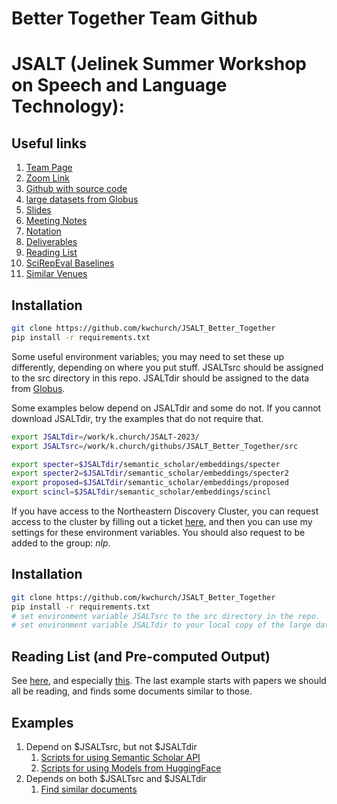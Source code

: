 # Better Together Team Github
# JSALT (Jelinek Summer Workshop on Speech and Language Technology): 

<h2>Useful links</h2>
<ol>
<li><a href="https://jsalt2023.univ-lemans.fr/en/better-together-text-context.html">Team Page</a></li>
<li><a href="https://northeastern.zoom.us/j/8963791015"> Zoom Link</a></li>
<li><a href="https://github.com/kwchurch/JSALT_Better_Together">Github with source code</a></li>
<li><a href="https://app.globus.org/file-manager?origin_id=1ef9019c-eac0-11ed-9ba9-c9bb788c490e&origin_path=%2F%7E%2F">large datasets from Globus</a></li>
<li><a href="slides">Slides</li>
<li><a href="https://docs.google.com/document/d/1rRRflCASHo7PFTBU6GqHK_g8twj1JgcXD8ijwpWY9m8/edit">Meeting Notes</a></li>
<li><a href="doc/Notation.md">Notation</a></li>
<li><a href="doc/deliverables.md">Deliverables</a></li>
<li><a href="examples/similar_documents/reading_list">Reading List</a></li>
<li><a href="https://docs.google.com/spreadsheets/d/1JMq-jR4M8KU119cvglUDmMwwzd60Z3vyvn3VqhPn9EY/view#gid=1450677429">SciRepEval Baselines</a></li>
<li><a href="doc/Similar_Venues.md">Similar Venues</a></li>
</ol>

<h2>Installation</h2>

```sh
git clone https://github.com/kwchurch/JSALT_Better_Together
pip install -r requirements.txt
```

Some useful environment variables; you may need to set these up differently, depending on where you put stuff.
JSALTsrc should be assigned to the src directory in this repo.
JSALTdir should be assigned to the data from <a href="https://app.globus.org/file-manager?origin_id=1ef9019c-eac0-11ed-9ba9-c9bb788c490e&origin_path=%2F%7E%2F">Globus</a>.

Some examples below depend on JSALTdir and some do not.  If you cannot download JSALTdir, try the examples that do not require that.

```sh
export JSALTdir=/work/k.church/JSALT-2023/
export JSALTsrc=/work/k.church/githubs/JSALT_Better_Together/src

export specter=$JSALTdir/semantic_scholar/embeddings/specter
export specter2=$JSALTdir/semantic_scholar/embeddings/specter2
export proposed=$JSALTdir/semantic_scholar/embeddings/proposed
export scincl=$JSALTdir/semantic_scholar/embeddings/scincl
```

If you have access to the Northeastern Discovery Cluster,
you can request access to the cluster by filling out a ticket <a href="https://bit.ly/NURC-Software">here</a>,
and then you can use my settings for these environment variables.
You should also request to be added to the group: <i>nlp</i>.

<h2>Installation</h2>

```sh
git clone https://github.com/kwchurch/JSALT_Better_Together
pip install -r requirements.txt
# set environment variable JSALTsrc to the src directory in the repo.
# set environment variable JSALTdir to your local copy of the large data files.
```

<h2>Reading List (and Pre-computed Output)</h2>

See <a href="examples/similar_documents">here</a>, and especially <a href="examples/similar_documents/reading_list">this</a>.
The last example starts with papers we should all be reading, and finds some documents similar to those.


<h2>Examples</h2>


<ol>
<li>Depend on $JSALTsrc, but not $JSALTdir
   <ol>
   <li><a href="doc/semantic_scholar_API.md">Scripts for using Semantic Scholar API</a></li>
   <li><a href="doc/HuggingFace_embeddings.md">Scripts for using Models from HuggingFace</a></li>
   </ol></li>
<li>Depends on both $JSALTsrc and $JSALTdir
   <ol><li><a href="doc/find_similar_docs.md">Find similar documents</a></li>
   </ol></li>
</ol>
